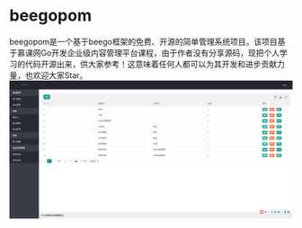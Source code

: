 # beegopom
beegopom是一个基于beego框架的免费、开源的简单管理系统项目。该项目基于慕课网Go开发企业级内容管理平台课程，由于作者没有分享源码，现把个人学习的代码开源出来，供大家参考！这意味着任何人都可以为其开发和进步贡献力量，也欢迎大家Star。  
![pip1](/static/img/show.png)
